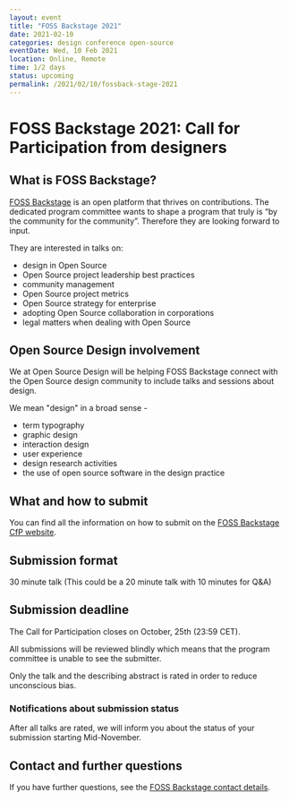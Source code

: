 ```yaml
---
layout: event
title: "FOSS Backstage 2021"
date: 2021-02-10
categories: design conference open-source
eventDate: Wed, 10 Feb 2021
location: Online, Remote
time: 1/2 days
status: upcoming
permalink: /2021/02/10/fossback-stage-2021
---
```


# FOSS Backstage 2021: Call for Participation from designers

## What is FOSS Backstage?

[FOSS Backstage](https://foss-backstage.de) is an open platform that thrives on contributions. The dedicated program committee wants to shape a program that truly is “by the community for the community”. Therefore they are looking forward to input.

They are interested in talks on:
- design in Open Source
- Open Source project leadership best practices
- community management
- Open Source project metrics
- Open Source strategy for enterprise
- adopting Open Source collaboration in corporations
- legal matters when dealing with Open Source

## Open Source Design involvement

We at Open Source Design will be helping FOSS Backstage connect with the Open Source design community to include talks and sessions about design.

We mean "design" in a broad sense -

- term typography
- graphic design
- interaction design
- user experience
- design research activities
- the use of open source software in the design practice

## What and how to submit

You can find all the information on how to submit on the [FOSS Backstage CfP website](https://foss-backstage.de/call-participation).

## Submission format

30 minute talk (This could be a 20 minute talk with 10 minutes for Q&A)

## Submission deadline

The Call for Participation closes on October, 25th (23:59 CET).

All submissions will be reviewed blindly which means that the program committee is unable to see the submitter.

Only the talk and the describing abstract is rated in order to reduce unconscious bias.

### Notifications about submission status

After all talks are rated, we will inform you about the status of your submission starting Mid-November.

## Contact and further questions

If you have further questions, see the [FOSS Backstage contact details](https://foss-backstage.de/contact).
